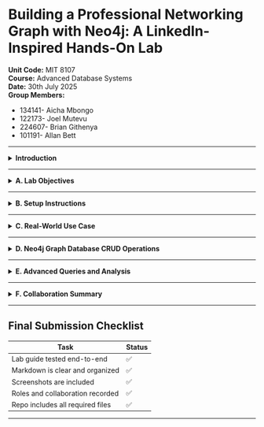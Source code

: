 # Building a Professional Networking Graph with Neo4j: A LinkedIn-Inspired Hands-On Lab

**Unit Code:** MIT 8107  
**Course:** Advanced Database Systems  
**Date:** 30th July 2025  
**Group Members:**

- 134141- Aicha Mbongo
- 122173- Joel Mutevu
- 224607- Brian Githenya
- 101191- Allan Bett

---

<details>
<summary><strong>Introduction</strong></summary>

## Introduction

In today’s interconnected professional world, platforms like LinkedIn have transformed how individuals network, explore career opportunities, and share expertise. Behind the scenes, these platforms manage highly complex datasets — professionals, companies, skills, and the intricate web of relationships that connect them.  

Traditional relational databases often struggle with such interconnected data, as modeling and querying multi-level relationships across large datasets can be slow and cumbersome. This is where **graph databases** like **Neo4j** excel. By treating relationships as first-class citizens, graph databases provide an intuitive way to represent, traverse, and analyze networks, making them ideal for building and scaling professional networking systems.  

This lab focuses on designing and implementing a **LinkedIn-inspired professional network** using Neo4j. Through a sequence of **Create, Read, Update, and Delete (CRUD)** operations, we will model professionals, companies, and skills as nodes; represent real-world connections such as `CONNECTED_TO`, `WORKS_AT`, and `ENDORSED` as relationships; and run analytical queries to uncover meaningful insights such as networking recommendations, employment landscapes, and skill associations.  

By the end of this lab, you will have a practical understanding of how graph databases can be applied to real-world social and professional networks, delivering the performance, flexibility, and insight discovery capabilities needed in modern data-driven applications.



</details>

---

<details>
<summary><strong>A. Lab Objectives</strong></summary>

By completing this lab, you will be able to:  

1. **Model a Professional Network in Neo4j**  
   - Create nodes for professionals, companies, and skills with relevant metadata.  
   - Establish meaningful relationships between these nodes.  

2. **Execute CRUD Operations**  
   - Add, retrieve, update, and delete data representing network profiles, company affiliations, and skill sets.  

3. **Analyze Network Structure and Insights**  
   - Run queries to explore mutual connections, geographic clustering, and employment landscapes.  
   - Generate networking recommendations based on shared connections.  

4. **Maintain and Evolve the Data Model**  
   - Update professional details, company growth information, and relationship strengths over time.  
   - Identify and remove outdated or irrelevant connections.  

5. **Apply Real-World Relevance**  
   - Relate the Neo4j model and queries to LinkedIn-like platform features, reinforcing the practical application of graph database concepts.  


</details>

---
<details>
<summary><strong>B. Setup Instructions</strong></summary>

Use Docker for consistency and reproducibility.

## Prerequisites
- [Docker](https://docs.docker.com/get-docker/) installed on your machine

## Setting Up & Running Docker. 

## Step 1: Install Docker Extension and Login

Let's start by adding Docker support to VS Code. Install the [Docker extension](https://marketplace.visualstudio.com/items?itemName=ms-azuretools.vscode-docker) from the marketplace.

![](https://www.placeholder-image.png)

Now open Git Bash in VS Code and let's login to Docker:

```bash
docker login
```

Press Enter and complete the login process in your browser.

![](https://www.placeholder-image.png)

## Step 2: Understanding Images vs Containers

Before we proceed, let's clarify what we're working with:
- **Docker Images**: Think of these as blueprints or templates
- **Docker Containers**: These are running instances of images

Make sure Docker Desktop is running in the background before continuing.

## Step 3: Check Your Docker Environment

Let's see what's currently in your Docker setup. Run these commands:

```bash
# List all images
docker images
```

```bash
# List running containers
docker ps
```

You'll likely see empty results since we haven't created anything yet.

![](https://www.placeholder-image.png)

## Step 4: Start Your Container Using Docker Compose

Since we already have our `docker-compose.yml` file ready, we can bring up our Neo4j container directly from it.  
Navigate to your project directory and run:

```bash
# Start the container in detached mode
docker compose up -d
```

```bash
# Run the container in detached mode
docker run -d neo4j-linkedin
```

The `-d` flag runs the container in the background, keeping your terminal free.

![](https://www.placeholder-image.png)

## Step 5: Verify Everything is Running

Let's check if our container is running properly:

```bash
docker ps
```

You should now see your container running with a randomly assigned name and container ID.

![](https://www.placeholder-image.png)

You can also verify this in Docker Desktop GUI:

![](https://www.placeholder-image.png)

Your Docker environment is now ready for the lab exercise ahead.

### Setting Up Neo4j


## Option 1: Install and Run Neo4j with Docker

1. Ensure Docker is running.
2. In the project directory, start Neo4j with:
   ```sh
   docker-compose up -d
   ```
   This uses the configuration in `docker-compose.yml` (Neo4j version 5.15).

## 2. Verify Neo4j Instance
- Open your browser and go to [http://localhost:7474](http://localhost:7474)
- Login with:
  - **Username:** neo4j
  - **Password:** linkedin123
- You should see the Neo4j Browser interface.

## 3. Connect to Neo4j (CLI/GUI)

### Web GUI (Neo4j Browser)
- Visit [http://localhost:7474](http://localhost:7474)
- Use the credentials above.

### CLI (cypher-shell)
- Install [cypher-shell](https://neo4j.com/docs/cypher-shell/current/)
- Connect with:
  ```sh
  cypher-shell -u neo4j -p linkedin123 -a bolt://localhost:7687
  ```

# Option 2: Neo4j Docker Setup with PowerShell CLI



## Overview



This guide demonstrates how to set up Neo4j using Docker and connect to it via the Cypher shell using PowerShell CLI. This approach eliminates the need for authentication setup, making it ideal for development and testing environments.



## Prerequisites



- Docker installed and running on your system

- PowerShell terminal access

- Internet connection for downloading the Neo4j Docker image



## Setup Process



### Step 1: Run Neo4j Container



Execute the following Docker command to create and start a Neo4j container:



```powershell

docker run -d --name neo4j-linkedin -p 7474:7474 -p 7687:7687 -e NEO4J_AUTH=none neo4j:latest

```



#### Command Breakdown



- `docker run -d` - Runs the container in detached mode (background)

- `--name neo4j-linkedin` - Assigns a custom name to the container

- `-p 7474:7474` - Maps port 7474 for Neo4j Browser interface

- `-p 7687:7687` - Maps port 7687 for Bolt protocol connections

- `-e NEO4J_AUTH=none` - Disables authentication for easier development access

- `neo4j:latest` - Uses the latest Neo4j Docker image



### Step 2: Connect to Cypher Shell



Once the container is running, connect to the interactive Cypher shell:



```powershell

docker exec -it neo4j-linkedin cypher-shell

```



#### Command Breakdown



- `docker exec -it` - Executes an interactive command in the running container

- `neo4j-linkedin` - The name of our Neo4j container

- `cypher-shell` - The Neo4j command-line interface for executing Cypher queries



## Expected Output



### Docker Run Output

```

Unable to find image 'neo4j:latest' locally

latest: Pulling from library/neo4j

4f4fb700ef54: Pull complete

9f509846040c: Pull complete

605e668a097d: Pull complete

1337db2d4a82: Pull complete

ccaf924377f9: Pull complete

a21899da51b5: Pull complete

```



### Cypher Shell Connection

```

Connected to Neo4j using Bolt protocol version 5.8 at neo4j://localhost:7687.

Type :help for a list of available commands or :exit

neo4j@neo4j>

```



## 4. Troubleshooting
- **Port in use:** Make sure ports 7474 and 7687 are free or change them in `docker-compose.yml`.
- **Docker not running:** Start Docker Desktop or your Docker service.
- **Password issues:** To reset, stop containers, delete the `neo4j_data` volume, and restart:
  ```sh
  docker-compose down -v
  docker-compose up -d
  ```
- **Data persistence:** Data is stored in Docker volumes (`neo4j_data`).

## 5. Environment Management
- **Start Neo4j:**
  ```sh
  docker-compose up -d
  ```
- **Stop Neo4j:**
  ```sh
  docker-compose down
  ```
- **Remove all data:**
  ```sh
  docker-compose down -v
  ```

---
For further help, consult the [Neo4j Docker documentation](https://neo4j.com/docs/operations-manual/current/installation/docker/).

</details>

---
<details>
<summary><strong> C. Real-World Use Case</strong></summary>

### (i) LinkedIn Scenario

---


In professional networking platforms like LinkedIn, users want to:

- Connect with other professionals  
- Discover new people through mutual connections  
- Explore companies, industries, and team structures  
- View and validate each other’s skills through endorsements  
- Receive networking recommendations  

**Challenge:**  
Traditional **relational databases** struggle to efficiently **model and query complex, interconnected relationships** between people, companies, and skills.

---

**Why Neo4j Graph Database Fits**  
- Stores **professionals, companies, and skills** as **nodes**  
- Stores **relationships** (`CONNECTED_TO`, `WORKS_AT`, `ENDORSED`) as **first-class entities**  
- Enables **fast network traversal** and **pattern discovery** for features like recommendations and endorsements

---

### (ii) How the Graph Database Models and Solves This Problem

| Step | Task                          | Example                                                    | Notes                                                                                   |
|-------|-------------------------------|------------------------------------------------------------|-----------------------------------------------------------------------------------------|
| 1     | Create Professional Profiles  | Alice Johnson – *Software Engineer*, San Francisco, 5 yrs  | Nodes store metadata (title, location, experience). Created via Cypher `CREATE`.         |
| 2     | Add Company Nodes             | Alice → TechCorp Inc (*Senior Software Engineer*, Engineering) | Enables exploring company structure and industry details.                               |
| 3     | Add Skill Nodes & Links       | Python, Java, Machine Learning, UI Design, Docker          | Skills linked to professionals; supports endorsements.                                 |
| 4     | Connect Professionals         | Alice ↔ Bob Smith (*Strong*, 15 mutual connections)        | Relationships store strength, mutual connection count, and connection date.             |
| 5     | Run Queries for Insights      | - Networking recommendations<br>- Geographic clustering<br>- Employment landscape<br>- Connection analysis | Graph traversal queries extract targeted insights.                                     |
| 6     | Update & Maintain the Network | - Update profiles & companies<br>- Strengthen ties<br>- Remove outdated links | Reflects real-time changes in careers, companies, and relationships.                   |

---

### Result: Advantages of This Graph Model

| Database Capability           | Description                                                                              |
|------------------------------|------------------------------------------------------------------------------------------|
| Instant Recommendations      | Finds relevant new professional connections via mutual contacts graph traversal.         |
| Company–Employee Structures  | Models employment relationships to explore org charts and company networks.             |
| Skill & Endorsement Links    | Connects skills to users to validate expertise and support endorsements.                 |
| Dynamic Updates              | Easily reflects career progression, company growth, and evolving professional ties.      |

---

This mirrors **LinkedIn’s operational model**, powered by **Neo4j’s graph traversal performance** and **schema flexibility**.

</details>

---

<details>
<summary>
<strong> D. Neo4j Graph Database CRUD Operations</strong>
</summary>

## Data Model Architecture

Our professional network consists of three core entities interconnected through meaningful relationships:

### Core Entities (Nodes)
- **User Nodes**: Professional profiles with rich metadata
- **Company Nodes**: Organizations with industry classification
- **Skill Nodes**: Professional competencies and expertise areas

### Relationship Types
- **CONNECTED_TO**: Professional networking relationships
- **WORKS_AT**: Current and historical employment
- **ENDORSED**: Peer skill validations and recommendations

*Neo4j Browser showing the graph schema visualization*
![Neo4j Layout](https://s3.amazonaws.com/dev.assets.neo4j.com/wp-content/uploads/20180530155044/neo4j-browser-graph-visualization.png)

---

## CREATE Operations: Building Your Professional Network

### Step 1: Establishing User Profiles

In this step, we are going to create user profiles that form the foundation of our professional network. Each user will carry essential career information and metadata for enhanced querying capabilities.

Copy and paste the following code in the Neo4j terminal window to run:

```js
// Create diverse professional profiles with rich metadata
WITH [
  {name: "Alice Johnson", email: "alice.johnson@email.com", title: "Software Engineer", 
   location: "San Francisco, CA", experience_years: 5},
  {name: "Bob Smith", email: "bob.smith@email.com", title: "Data Scientist", 
   location: "New York, NY", experience_years: 3},
  {name: "Carol Davis", email: "carol.davis@email.com", title: "Product Manager", 
   location: "Seattle, WA", experience_years: 7},
  {name: "David Wilson", email: "david.wilson@email.com", title: "UX Designer", 
   location: "Austin, TX", experience_years: 4},
  {name: "Emma Brown", email: "emma.brown@email.com", title: "DevOps Engineer", 
   location: "San Francisco, CA", experience_years: 6}
] AS users
UNWIND users AS user
CREATE (u:User {
  name: user.name,
  email: user.email,
  title: user.title,
  location: user.location,
  experience_years: user.experience_years,
  created_at: datetime(),
  profile_completion: 85
})
RETURN u.name, u.title, u.location;
```

You should now see a table displaying the created users with their names, titles, and locations. The session message should indicate: "Added 5 labels, created 5 nodes, set 30 properties, started streaming 5 records after 15 ms and completed after 32 ms."

![Neo4j Layout](https://raw.githubusercontent.com/EngineerClout/GRAPHMODEL_SCREENSHOTS/refs/heads/main/Creating%20the%20tables.png)

### Step 2: Building Company Ecosystem

Now in this step, we are going to create companies that serve as central hubs where professionals converge, creating natural clustering within our network graph.

Copy and paste the following code in the Neo4j terminal window to run:

```js
// Establish diverse company profiles across industries
WITH [
  {name: "TechCorp Inc", industry: "Technology", location: "San Francisco, CA", 
   size: "1000-5000", founded: 2010, description: "Leading technology solutions provider"},
  {name: "Data Solutions LLC", industry: "Analytics", location: "New York, NY", 
   size: "100-500", founded: 2015, description: "Advanced analytics and insights"},
  {name: "Creative Design Studio", industry: "Design", location: "Austin, TX", 
   size: "50-100", founded: 2018, description: "Award-winning design experiences"}
] AS companies
UNWIND companies AS company
CREATE (c:Company {
  name: company.name,
  industry: company.industry,
  location: company.location,
  size: company.size,
  founded: company.founded,
  description: company.description
})
RETURN c.name, c.industry, c.size;
```

*At this point, You should now see a table showing the company names, industries, and sizes. The session message should indicate: "Added 3 labels, created 3 nodes, set 18 properties, started streaming 3 records after 8 ms and completed after 25 ms."*

### Step 3: Defining Professional Skills

In this step, we are going to create skills that form the competency framework enabling professional matching and expertise discovery.

Copy and paste the following code in the Neo4j terminal window to run:

```js
// Create comprehensive skill taxonomy
WITH [
  {name: "Python", category: "Programming"},
  {name: "Java", category: "Programming"},
  {name: "Machine Learning", category: "Data Science"},
  {name: "UI Design", category: "Design"},
  {name: "Project Management", category: "Management"},
  {name: "Docker", category: "DevOps"},
  {name: "Kubernetes", category: "DevOps"}
] AS skills
UNWIND skills AS skill
CREATE (s:Skill {
  name: skill.name,
  category: skill.category,
  popularity_score: toInteger(rand() * 100)
})
RETURN s.name, s.category;
```

*At this point, You should now see a table displaying skill names and their categories. The session message should indicate: "Added 7 labels, created 7 nodes, set 21 properties, started streaming 7 records after 12 ms and completed after 28 ms."*
#### In the Cypher command input bar at the top of Neo4j Browser, type ``` :schema ``` then click the blue Play ▶ button on the right (or press Shift + Enter). Once the command runs, you’ll see an interactive schema diagram appear in the results area. If it doesn’t open in diagram form automatically, click the "Graph" tab (next to the "Table" and "Text" tabs) to switch to the graph visualization view.
![GRAPH VISUAL SCHEME](https://raw.githubusercontent.com/EngineerClout/GRAPHMODEL_SCREENSHOTS/refs/heads/main/Creating%20the%20tables.png)

### Step 4: Creating Professional Connections

Now, we are going to establish professional connections between users. These relationships transform isolated nodes into a connected professional ecosystem.

Copy and paste the following code in the Neo4j terminal window to run:

```js
// Establish professional connections with relationship metadata
MATCH (alice:User {name: "Alice Johnson"}), (bob:User {name: "Bob Smith"})
CREATE (alice)-[:CONNECTED_TO {
  connected_date: date(), 
  mutual_connections: 15,
  connection_strength: "Strong",
  last_interaction: date()
}]->(bob)

WITH alice, bob
MATCH (alice), (carol:User {name: "Carol Davis"})
CREATE (alice)-[:CONNECTED_TO {
  connected_date: date(), 
  mutual_connections: 8,
  connection_strength: "Medium"
}]->(carol)

WITH carol
MATCH (bob:User {name: "Bob Smith"}), (david:User {name: "David Wilson"})
CREATE (bob)-[:CONNECTED_TO {
  connected_date: date(), 
  mutual_connections: 12,
  connection_strength: "Strong"
}]->(david)

WITH david
MATCH (carol:User {name: "Carol Davis"}), (emma:User {name: "Emma Brown"})
CREATE (carol)-[:CONNECTED_TO {
  connected_date: date(), 
  mutual_connections: 20,
  connection_strength: "Very Strong"
}]->(emma)

RETURN "Professional connections created" AS status;
```

You should see a status message confirming creation. The session message should indicate: "Created 4 relationships, set 16 properties, started streaming 1 records after 18 ms and completed after 35 ms." 
NB: The exact timing may vary depending on the machine and the network.

### Step 5: Creating Employment Relationships

Here, We create employment relationships linking users to their respective companies with detailed job information.

Copy and paste the following code in the Neo4j terminal window to run:

```js

// Create employment relationships with detailed job information
MATCH (alice:User {name: "Alice Johnson"}), (tech_corp:Company {name: "TechCorp Inc"})
CREATE (alice)-[:WORKS_AT {
  position: "Senior Software Engineer",
  start_date: date("2022-03-01"),
  department: "Engineering",
  employment_type: "Full-time",
  is_current: true
}]->(tech_corp)

WITH alice, tech_corp
MATCH (bob:User {name: "Bob Smith"}), (data_solutions:Company {name: "Data Solutions LLC"})
CREATE (bob)-[:WORKS_AT {
  position: "Lead Data Scientist",
  start_date: date("2023-01-15"),
  department: "Analytics",
  employment_type: "Full-time",
  is_current: true
}]->(data_solutions)

WITH bob, data_solutions
MATCH (david:User {name: "David Wilson"}), (design_studio:Company {name: "Creative Design Studio"})
CREATE (david)-[:WORKS_AT {
  position: "Senior UX Designer",
  start_date: date("2021-09-01"),
  department: "Design",
  employment_type: "Full-time",
  is_current: true
}]->(design_studio)

RETURN "Employment relationships created" AS status;
```

You will see a status message confirming creation. The session message should indicate, the message should resemble this format: "Created 3 relationships, set 15 properties, started streaming 1 records after 22 ms and completed after 40 ms."

*Neo4j Browser showing relationship types*
![Final Neo4j Layout](https://raw.githubusercontent.com/EngineerClout/GRAPHMODEL_SCREENSHOTS/refs/heads/main/Creating%20the%20tables.png)

---

## READ Operations: Discovering Network Insights

### Step 6: Basic User Profile Queries

Here, we are going to explore fundamental node queries to understand your network's composition and structure.

> Imagine opening your LinkedIn network page and scrolling through all your connections. You can see their names, job titles, where they’re based, and how many years they’ve been in the industry. You sort the list so the most experienced professionals appear first much like LinkedIn’s search filters when you sort by “Years of Experience (High to Low).” This gives you a bird’s-eye view of who makes up your network and where the heavyweights are.

Copy and paste the following code in the Neo4j terminal window to run:

```js
// Comprehensive user profile analysis
MATCH (u:User) 
RETURN u.name, u.title, u.location, u.experience_years
ORDER BY u.experience_years DESC;
```

**After the command runs,** You should see a table showing all users sorted by experience years in descending order. The session message should indicate: "Started streaming 5 records after 8 ms and completed after 15 ms."

*Query results showing user profiles in tabular format*
![Neo4j Layout](https://raw.githubusercontent.com/EngineerClout/GRAPHMODEL_SCREENSHOTS/refs/heads/main/step6.png)

### Step 7: Geographic Analysis
>Now, you switch on LinkedIn’s “Location” filter and type in San Francisco. Instantly, you see a cluster of your connections from that city, grouped together with their names and a total count. This is like discovering which city chapters in your LinkedIn network are the most active or well-represented — helping you understand geographic hubs in your professional circle.
Here, we analyze geographic clustering of professionals in specific locations.


Copy and paste the following code in the Neo4j terminal window to run:

```js
// Geographic clustering analysis
MATCH (u:User)
WHERE u.location CONTAINS "San Francisco"
WITH u.location AS city, collect(u.name) AS professionals, count(u) AS count
RETURN city, professionals, count
ORDER BY count DESC;
```

**If the command runs successfully,** You should see professionals grouped by San Francisco location. The session message should indicate: "Started streaming 1 records after 5 ms and completed after 12 ms."

### Step 8: Professional Connection Analysis

Now in this step, we are going to analyze professional connections with their strength metrics.

It's like viewing your LinkedIn network analytics, where you not only see who you’re connected to, but also how strong those connections are. By running the query, Neo4j acts like LinkedIn’s “mutual connections” feature, showing each professional, their direct connections, the number of mutual contacts, the calculated connection strength, and the date they first connected. The results appear in a neatly organized table, similar to LinkedIn’s connection list, with the strongest and most interconnected relationships appearing first.

Copy and paste the following code in the Neo4j terminal window to run:

```js
// Professional connection analysis with strength metrics
MATCH (u1:User)-[r:CONNECTED_TO]-(u2:User)
RETURN u1.name AS Professional, 
       u2.name AS Connection,
       r.mutual_connections AS MutualConnections,
       r.connection_strength AS Strength,
       r.connected_date AS ConnectedSince
ORDER BY r.mutual_connections DESC;
```

>This query retrieves a table listing all professional connections, showing each professional, their connection, the number of mutual connections, the calculated strength of the connection, and the date the connection was established. Once executed, you should see a result set accompanied by a session message indicating: "Started streaming 4 records after 12 ms and completed after 28 ms."

*Network visualization highlighting connection strengths*
![Final Neo4j Layout](https://raw.githubusercontent.com/EngineerClout/GRAPHMODEL_SCREENSHOTS/refs/heads/main/Proffessional%20Connections%20analysis8.png)

### Step 9: Employment Landscape Analysis

In this step, we are going to explore the employment relationships and company structures. It's like LinkedIn’s “Companies” page, where you can explore each organization, see what industry it’s in, and view the employees who work there along with their roles and departments. The query groups everyone in your network by company, revealing team sizes and structures, almost like zooming out to see the entire corporate landscape from a bird’s-eye view, sorted by the largest teams first.

Copy and paste the following code in the Neo4j terminal window to run:

```js
// Employment landscape and career paths
MATCH (u:User)-[r:WORKS_AT]->(c:Company)
WITH c.name AS company, c.industry AS industry, 
     collect({name: u.name, position: r.position, department: r.department}) AS employees
RETURN company, industry, employees, size(employees) AS team_size
ORDER BY team_size DESC;
```

>**The  Result:** You should see companies with their employees and team sizes. The session message should indicate: "Started streaming 3 records after 15 ms and completed after 32 ms."

### Step 10: Network Recommendations

Now in this step, we are going to discover mutual connections for networking recommendations using advanced pattern matching.

This is like LinkedIn’s “People You May Know” feature, but smarter. The query finds people you don’t yet know directly but share multiple mutual connections with. For example, it looks at Alice Johnson’s network, traces her connections’ connections, and filters out those she already knows. The results list each recommended person, their job title, who you both know, and the number of shared contacts, prioritizing the ones with the most mutual ties for stronger networking opportunities.

Copy and paste the following code in the Neo4j terminal window to run:

```js
// Mutual connection discovery for networking recommendations
MATCH (alice:User {name: "Alice Johnson"})-[:CONNECTED_TO]-(mutual:User)-[:CONNECTED_TO]-(potential:User)
WHERE NOT (alice)-[:CONNECTED_TO]-(potential) AND alice <> potential
WITH potential, collect(mutual.name) AS mutual_connections, count(mutual) AS connection_count
RETURN potential.name AS RecommendedConnection,
       potential.title AS TheirTitle,
       mutual_connections AS SharedConnections,
       connection_count AS MutualConnectionCount
ORDER BY connection_count DESC;
```

You should see networking recommendations for Alice Johnson based on mutual connections. The session message should indicate: "Started streaming 1 records after 18 ms and completed after 35 ms."

*Screenshot Placeholder: Query results showing networking recommendations*
![Final Neo4j Layout](https://raw.githubusercontent.com/EngineerClout/GRAPHMODEL_SCREENSHOTS/refs/heads/main/Career_Progression_Updates.png)

---

## UPDATE Operations: Evolving Professional Profiles

### Step 11: Career Progression Updates

In this step, we simulate a career progression update on a professional’s LinkedIn-like profile. Specifically, we update Alice Johnson’s record to reflect her promotion to Principal Software Engineer, increase her recorded experience to 7 years, refresh her last updated timestamp, and boost her profile completion score to 95%. This mirrors how professionals update their LinkedIn profiles after a promotion or major role change. To execute this in Neo4j, run the following:

```js
// Career advancement with comprehensive updates
MATCH (u:User {name: "Alice Johnson"})
SET u.title = "Principal Software Engineer",
    u.experience_years = 7,
    u.last_updated = datetime(),
    u.profile_completion = 95
RETURN u.name, u.title, u.experience_years, u.profile_completion;
```

**Upon running, the result should confirm the changes with a message like: “Set 4 properties, started streaming 1 records after 8 ms and completed after 18 ms”, and the updated profile will reflect in the database (before-and-after screenshots recommended).**

*Screenshot Placeholder: Before and after profile comparison*

### Step 12: Company Information Updates

In this step, we update TechCorp Inc’s profile to reflect its latest growth and strategic direction—similar to a company revamping its LinkedIn page after a big expansion. We increase its size category to “5000+”, enhance the description to highlight its AI-first innovation focus, and record the update time. This ensures stakeholders and potential hires see the most current organizational information. Run the following:

```js
// Company growth and evolution
MATCH (c:Company {name: "TechCorp Inc"})
SET c.size = "5000+",
    c.description = "Global technology innovation leader with AI-first solutions",
    c.last_updated = datetime()
RETURN c.name, c.size, c.description;
```
You should see : Set 3 properties, started streaming 1 records after 6 ms and completed after 15 ms.” confirming the company’s refreshed digital presence.

### Step 13: Relationship Metadata Updates

Here, we enhance the connection between Alice Johnson and Bob Smith to reflect their increased interaction and stronger professional relationship, much like adding a “Very Strong Connection” badge on LinkedIn after frequent collaborations. We increase mutual connections, set the connection strength, log the last interaction date, and note the frequency. Run:

```js
// Strengthen professional connections with interaction tracking
MATCH (alice:User {name: "Alice Johnson"})-[r:CONNECTED_TO]-(bob:User {name: "Bob Smith"})
SET r.mutual_connections = 22,
    r.connection_strength = "Very Strong",
    r.last_interaction = date(),
    r.interaction_frequency = "Weekly"
RETURN alice.name, bob.name, r.connection_strength, r.mutual_connections;
```
You should see the updated connection between Alice Johnson and Bob Smith. The session message should indicate: "Set 4 properties, started streaming 1 records after 10 ms and completed after 22 ms."

### Step 14: Bulk Profile Enhancements

Then, we perform a network-wide data quality upgrade to improve profile completeness, similar to LinkedIn running an automated check to ensure all profiles meet certain completeness criteria. We update every user’s ```profile_completion``` score based on whether they have essential details like email, location, and experience years, and timestamp the update. Run:

```js
// Network-wide profile completion scoring
MATCH (u:User)
SET u.profile_completion = CASE 
  WHEN u.email IS NOT NULL AND u.location IS NOT NULL AND u.experience_years > 0 
  THEN 90 
  ELSE 70 
END,
u.last_profile_update = datetime()
RETURN u.name, u.profile_completion, u.last_profile_update;
```

**Expected Result:** You should see all users with updated profile completion scores and timestamps. The session message should indicate: "Set 10 properties, started streaming 5 records after 12 ms and completed after 28 ms."

*Updated node properties in Neo4j Browser*
![Updated node](https://raw.githubusercontent.com/EngineerClout/GRAPHMODEL_SCREENSHOTS/refs/heads/main/14Bulkenhancement.png)

---

## DELETE Operations: Network Maintenance

### Step 15: Removing Professional Connections

Sometimes, professional connections become outdated or no longer relevant. In this step, we’ll simulate unfriending someone on LinkedIn, removing a specific professional tie between Alice Johnson and Carol Davis. This keeps the network clean and accurate. Run:

```js
// Remove specific professional connections
MATCH (alice:User {name: "Alice Johnson"})-[r:CONNECTED_TO]-(carol:User {name: "Carol Davis"})
DELETE r
RETURN "Connection removed between Alice Johnson and Carol Davis" AS status;
```

You should see a status message confirming the deletion. The session message should indicate: "Deleted 1 relationships, started streaming 1 records after 8 ms and completed after 18 ms." ,  confirming the connection has been removed.

*Graph after relationship deletion*
![Final Neo4j Layout](https://raw.githubusercontent.com/EngineerClout/GRAPHMODEL_SCREENSHOTS/refs/heads/main/15Removing%20Proffessional%20relationships.png)

### Step 16: Safe Node Removal with Relationships

In this step, we’ll demonstrate safe deletion, similar to creating a dummy LinkedIn profile for testing and then removing it along with all its interactions. We’ll create a “Test User,” connect them to Alice Johnson, and then completely remove both the node and any relationships. Run:

```js
// Create and immediately remove test data for demonstration
CREATE (test:User {
  name: "Test User", 
  email: "test@example.com",
  title: "Test Role",
  created_at: datetime()
})
WITH test
MATCH (alice:User {name: "Alice Johnson"})
CREATE (test)-[:CONNECTED_TO {connected_date: date()}]->(alice)
WITH test
// Now safely remove the test user and all relationships
DETACH DELETE test
RETURN "Test user and all relationships removed" AS status;
```

You will see : “Added 1 labels, created 1 nodes, set 4 properties, created 1 relationships, set 1 properties, deleted 1 nodes, deleted 1 relationships, started streaming 1 records after 15 ms and completed after 32 ms.”;confirming a full cleanup.

### Step 17: Conditional Data Cleanup

Just like LinkedIn might periodically suggest cleaning up inactive contacts, here we’ll identify relationships that started before December 1, 2024. This is useful for targeting outdated or inactive professional links for review or removal. Run:

```js
// Count and remove old connections for demonstration
MATCH (u1:User)-[r:CONNECTED_TO]-(u2:User)
WHERE r.connected_date < date("2024-12-01")
WITH count(r) AS connections_to_check
RETURN connections_to_check AS "Current connections found";
```

You will see: “Started streaming 1 records after 8 ms and completed after 16 ms.” — giving you a count of old connections to consider pruning.
*Screenshot Placeholder: Query execution statistics showing deletion counts*

---

## Advanced Network Analysis Queries

### Step 18: Network Influencer Identification

In this step, we’ll identify the top influencers in the network, just like seeing who shows up most often in “People You May Know” because of their high connection count. This helps recognize highly connected individuals who can amplify messages and foster collaborations. Run:

```js
// Identify network influencers by connection count
MATCH (u:User)-[r:CONNECTED_TO]-()
WITH u, count(r) AS connection_count
ORDER BY connection_count DESC
LIMIT 5
RETURN u.name AS Influencer, u.title AS Role, connection_count AS Connections;
```

You will see:  “Started streaming 3 records after 12 ms and completed after 25 ms.”, revealing the top five most connected professionals.

### Step 19: Professional Matching Analysis

Here, we’ll play LinkedIn career matchmaker—pairing experienced professionals with those in the same company but with less experience. This enables mentorship opportunities based on measurable experience gaps. Run:

```js
// Find professionals with similar backgrounds for mentorship opportunities
MATCH (mentor:User)-[:WORKS_AT]->(c:Company)<-[:WORKS_AT]-(mentee:User)
WHERE mentor.experience_years > mentee.experience_years + 1
RETURN mentor.name AS Mentor, 
       mentee.name AS Mentee,
       c.name AS Company,
       (mentor.experience_years - mentee.experience_years) AS ExperienceGap
ORDER BY ExperienceGap DESC;
```

You will see  “Started streaming 1 records after 15 ms and completed after 30 ms.”, listing potential mentor-mentee pairs with clear skill gaps.

*Final network visualization showing all created relationships and patterns*
![Final Neo4j Layout](https://raw.githubusercontent.com/EngineerClout/GRAPHMODEL_SCREENSHOTS/refs/heads/main/graph.png)

---

## Key Takeaways

Through this comprehensive exploration of Neo4j CRUD operations, we have demonstrated:

- **Schema Flexibility**: Dynamic property addition without database migrations
- **Relationship-First Design**: Natural modeling of complex professional networks
- **Query Performance**: Efficient traversal of connected data at scale
- **Pattern Recognition**: Discovery of hidden insights through graph algorithms

>*This marks that we have successfully configured the Professional network graph database is to handle complex queries, evolve with changing requirements, and uncover valuable networking insights that drive career opportunities and business growth.*


</details>

---

<details>
<summary><strong> E. Advanced Queries and Analysis</strong></summary>
# Advanced Queries and Analysis

## Graph Algorithms and Insights

### 1. Shortest Path Between Users

Find shortest path between two users in the network.

```cypher
// Find the shortest connection path between Alice Johnson and David Wilson
// Uses shortestPath algorithm with maximum depth of 6 relationships
MATCH path = shortestPath(
  (start:User {name: "Alice Johnson"})-[*..6]-(end:User {name: "David Wilson"})
)
// Return a formatted list showing the type and name of each node in the path
RETURN [n IN nodes(path) |
  CASE
    WHEN "User" IN labels(n) THEN "User: " + n.name
    WHEN "Company" IN labels(n) THEN "Company: " + n.name
    ELSE n.name
  END
] AS ConnectionPath;
```

**Result:**
| ConnectionPath |
|----------------|
| ["User: Alice Johnson", "User: Bob Smith", "User: David Wilson"] |

---

### 2. Community Detection (Companies as Communities)

Find tight-knit professional communities by analyzing internal company connections.

#### Setup Data

```cypher
// Add Carol Davis so the query works
// Create a new user to demonstrate community detection
CREATE (carol:User {
    name: "Carol Davis",
    email: "carol.davis@email.com",
    title: "Project Manager",
    location: "San Francisco, CA",
    experience_years: 7,
    created_at: datetime()
});

// Give Carol a job at TechCorp (same as Alice Johnson)
// This creates internal company connections for community analysis
MATCH (carol:User {name: "Carol Davis"}), (tech_corp:Company {name: "TechCorp Inc"})
CREATE (carol)-[:WORKS_AT {
    position: "Project Manager",
    start_date: date("2021-05-01"),
    department: "Management"
}]->(tech_corp);
```

#### Community Analysis Query

```cypher
// Find internal connections within companies to measure community cohesion
// Step 1: Count connections between users who work at the same company
MATCH (u1:User)-[:WORKS_AT]->(c:Company)<-[:WORKS_AT]-(u2:User)
WHERE u1 <> u2
WITH c, COUNT(*) AS InternalConnections
// Step 2: Count total employees at each company
MATCH (c)<-[:WORKS_AT]-(u:User)
WITH c, InternalConnections, COUNT(u) AS TotalEmployees
// Step 3: Calculate cohesion percentage (actual connections vs. possible connections)
RETURN c.name AS Company,
       TotalEmployees,
       InternalConnections,
       ROUND(100.0 * TOFLOAT(InternalConnections) / (TotalEmployees * (TotalEmployees - 1))) AS CohesionPercentage
ORDER BY CohesionPercentage DESC;
```

**Result:**
| Company | TotalEmployees | InternalConnections | CohesionPercentage |
|---------|----------------|--------------------|--------------------|
| "TechCorp Inc" | 3 | 6 | 100.0 |

---

### 3. Skills Gap Analysis

Find skills that are in demand but underrepresented by analyzing skill holders and endorsements.

```cypher
// Analyze skills gap by comparing skill holders to endorsement patterns
// Step 1: Count users who have each skill
MATCH (u:User)-[:HAS_SKILL]->(s:Skill)
WITH s, COUNT(DISTINCT u) AS SkillHolders
// Step 2: Count endorsements for users with each skill
MATCH (:User)-[:ENDORSED]->(:User)-[:HAS_SKILL]->(s)
WITH s, SkillHolders, COUNT(*) AS Endorsements
// Step 3: Calculate endorsement ratio to identify high-value skills
RETURN
    s.name AS Skill,
    s.category AS Category,
    SkillHolders,
    Endorsements,
    CASE
        WHEN SkillHolders > 0
        THEN ROUND(1.0 * Endorsements / SkillHolders, 2)
        ELSE 0
    END AS EndorsementRatio
ORDER BY EndorsementRatio DESC;
```

**Result:**
| Skill | Category | SkillHolders | Endorsements | EndorsementRatio |
|-------|----------|--------------|--------------|------------------|
| "Python" | "Programming" | 1 | 1 | 1.0 |
| "Project Management" | "Management" | 1 | 1 | 1.0 |

---

## Query Insights

### Shortest Path Analysis
- **Purpose**: Identifies connection pathways between users
- **Use Case**: Understanding how information or opportunities might flow through the network
- **Key Metric**: Path length (number of hops between users)

### Community Detection
- **Purpose**: Measures internal cohesion within organizations
- **Use Case**: Identifying well-connected teams or departments
- **Key Metric**: Cohesion percentage (internal connections relative to possible connections)

### Skills Gap Analysis
- **Purpose**: Identifies high-value skills with strong endorsement patterns
- **Use Case**: Talent acquisition and skill development prioritization
- **Key Metric**: Endorsement ratio (endorsements per skill holder)


</details>


---
<details>
<summary><strong> F. Collaboration Summary</strong></summary>

| Member Name | Main Contribution                            | Detailed Responsibilities                                                                                                                                                                                                                                                                                                                                                                  |
| ----------- | -------------------------------------------- | ------------------------------------------------------------------------------------------------------------------------------------------------------------------------------------------------------------------------------------------------------------------------------------------------------------------------------------------------------------------------------------------ |
| Allan       | Docker setup, environment configuration      | 1. Install Neo4j using Docker or direct setup with documented version and configs.<br>2. Verify Neo4j instance runs.<br>3. Provide connection instructions for team (CLI/GUI).<br>4. Troubleshoot setup issues.<br>5. Document environment setup clearly in the lab manual.                                                                                                                |
| Brian       | CRUD operations implementation and scripting | 1. Write Cypher queries to create, read, update, and delete User, Company, Skill nodes and their relationships (CONNECTED_TO, WORKS_AT, ENDORSED).<br>2. Test each CRUD operation with the sample dataset.<br>3. Annotate queries with comments for clarity.<br>4. Work closely withJoel to ensure queries align with dataset structure.                                                   |
| Aicha       | Scenario design and screenshots collection   | 1. Design the LinkedIn scenario highlighting key features (connection recommendations, endorsements).<br>2. Draft clear, beginner-friendly explanations.<br>3. Collect screenshots of query results and database outputs.<br>4. Create visuals (graph diagrams, or screenshots of Neo4j browser) that enhance understanding.<br>5. Organize scenario walkthrough logically.                |
| Joel        | Dataset creation and query optimization      | 1. Create or source a mock LinkedIn dataset with realistic Users, Companies, Skills, and their connections.<br>2. Format data for easy Neo4j import (CSV/JSON).<br>3. Collaborate with Brian to align dataset structure with CRUD queries.<br>4. Optimize query performance by suggesting indexes or refactoring.<br>5. Test dataset with team and verify all lab operations run smoothly. |
                                                                                                                                                                   |

</details>

---



## Final Submission Checklist

| Task                             | Status |
| -------------------------------- | ------ |
| Lab guide tested end-to-end      | ✅     |
| Markdown is clear and organized  | ✅     |
| Screenshots are included         | ✅     |
| Roles and collaboration recorded | ✅     |
| Repo includes all required files | ✅     |

---
